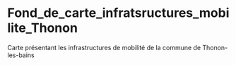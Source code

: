 # Fond_de_carte_infratsructures_mobilite_Thonon
Carte présentant les infrastructures de mobilité de la commune de Thonon-les-bains
